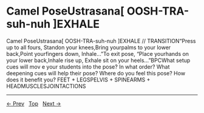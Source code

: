 # Camel PoseUstrasana[ OOSH-TRA-suh-nuh ]EXHALE

Camel PoseUstrasana[ OOSH-TRA-suh-nuh ]EXHALE
// TRANSITION“Press up to all fours, Standon your knees,Bring yourpalms to your lower back,Point yourfingers down, Inhale...”To exit pose, “Place yourhands on your lower back,Inhale rise up, Exhale sit on your heels...”BPCWhat setup cues will mov e your students into the pose? In what order? What deepening cues will help their pose? Where do you feel this pose? How does it benefit you?
FEET + LEGSPELVIS + SPINEARMS + HEADMUSCLESJOINTACTIONS


---
[← Prev](/pages/page-150.md) &nbsp; [Top](/index.md) &nbsp; [Next →](/pages/page-152.md)
